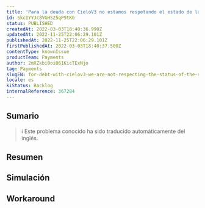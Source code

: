 ```yaml
---
title: 'Para la deuda con CieloV3 no estamos respetando el estado de la respuesta'
id: SkcIYYJc8VGHS25qP9tKG
status: PUBLISHED
createdAt: 2022-03-03T18:40:36.990Z
updatedAt: 2022-11-25T22:06:29.101Z
publishedAt: 2022-11-25T22:06:29.101Z
firstPublishedAt: 2022-03-03T18:40:37.500Z
contentType: knownIssue
productTeam: Payments
author: 2mXZkbi0oi061KicTExNjo
tag: Payments
slugEN: for-debt-with-cielov3-we-are-not-respecting-the-status-of-the-response
locale: es
kiStatus: Backlog
internalReference: 367284
---
```


## Sumario

>ℹ️ Este problema conocido ha sido traducido automáticamente del inglés.

## **Resumen**

## Simulación



## Workaround



